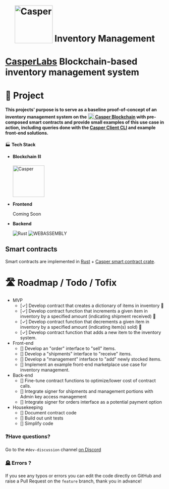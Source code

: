 <h1 style="text-align: center;"><a href="https://casperlabs.io/"><img src="https://raw.githubusercontent.com/gRoussac/casper-deployer-hackathon-oct-2022/dev/www/apps/frontend/src/assets/logo-dark.svg" width="120" style="position: relative; top:5px" alt="Casper"></a> <b>Inventory Management</b>

# **[CasperLabs](https://casperlabs.io/)** Blockchain-based inventory management system

# 📔 **Project**

#### This projects' purpose is to serve as a baseline proof-of-concept of an inventory management system on the <a href="https://casperlabs.io/"><img  style="position: relative; top:3px" alt="Casper" src="https://user-images.githubusercontent.com/3099551/197350250-b9d5852b-44a6-45bb-a227-e12d6d4166c9.jpg" height="20" width="20" alt="Casper"/> Casper Blockchain</a> with pre-composed smart contracts and provide small examples of this use case in action, including queries done with the [Casper Client CLI](https://github.com/casper-ecosystem/casper-client-rs) and example front-end solutions.

🏭 **Tech Stack**

- **Blockchain ⛓️**

  <img alt="Casper" width="100" src="https://user-images.githubusercontent.com/3099551/197353903-d2bdc636-9dcd-4e84-8ba7-6887d59f6b8a.png"/>

- **Frontend**

  Coming Soon

- **Backend**

  <img alt="Rust" src="https://img.shields.io/badge/rust-%23000000.svg?style=for-the-badge&logo=rust&logoColor=white"/>
  <img alt="WEBASSEMBLY" src="https://camo.githubusercontent.com/9734598c5ee062706c931512b7572b5675274ee5a728b9afddfe0d4cdd1ba82d/68747470733a2f2f696d672e736869656c64732e696f2f7374617469632f76313f7374796c653d666f722d7468652d6261646765266d6573736167653d576562417373656d626c7926636f6c6f723d363534464630266c6f676f3d576562417373656d626c79266c6f676f436f6c6f723d464646464646266c6162656c3d"/>

## Smart contracts

Smart contracts are implemented in [Rust](https://www.rust-lang.org/) + [Casper smart contract crate](https://docs.rs/casper-contract/latest/casper_contract/).

# 🛣️ Roadmap / Todo / Tofix

- MVP
    - [✓] Develop contract that creates a dictionary of items in inventory 🏬
    - [✓] Develop contract function that increments a given item in inventory by a specified amount (indicating shipment received) 🚚
    - [✓] Develop contract function that decrements a given item in inventory by a specified amount (indicating item(s) sold) 🚚
    - [✓] Develop contract function that adds a new item to the inventory system.
- Front-end
    - [] Develop an "order" interface to "sell" items.
    - [] Develop a "shipments" interface to "receive" items.
    - [] Develop a "management" interface to "add" newly stocked items.
    - [] Implement an example front-end marketplace use case for inventory management.
- Back-end
    - [] Fine-tune contract functions to optimize/lower cost of contract calls.
    - [] Integrate signer for shipments and management portions with Admin key access management
    - [] Integrate signer for orders interface as a potential payment option
- Housekeeping
    - [] Document contract code
    - [] Build out unit tests
    - [] Simplify code

### ❓Have questions?

Go to the `#dev-discussion` channel [on Discord](https://discord.gg/casperblockchain)

### 🪦 Errors ?

If you see any typos or errors you can edit the code directly on GitHub and raise a Pull Request on the `feature` branch, thank you in advance!
